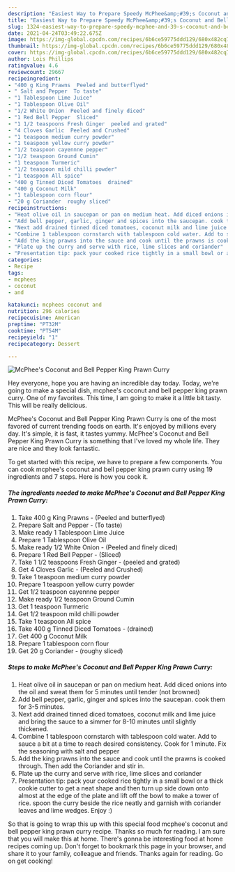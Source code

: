 ```yaml
---
description: "Easiest Way to Prepare Speedy McPhee&amp;#39;s Coconut and Bell Pepper King Prawn Curry"
title: "Easiest Way to Prepare Speedy McPhee&amp;#39;s Coconut and Bell Pepper King Prawn Curry"
slug: 1324-easiest-way-to-prepare-speedy-mcphee-and-39-s-coconut-and-bell-pepper-king-prawn-curry
date: 2021-04-24T03:49:22.675Z
image: https://img-global.cpcdn.com/recipes/6b6ce59775ddd129/680x482cq70/mcphees-coconut-and-bell-pepper-king-prawn-curry-recipe-main-photo.jpg
thumbnail: https://img-global.cpcdn.com/recipes/6b6ce59775ddd129/680x482cq70/mcphees-coconut-and-bell-pepper-king-prawn-curry-recipe-main-photo.jpg
cover: https://img-global.cpcdn.com/recipes/6b6ce59775ddd129/680x482cq70/mcphees-coconut-and-bell-pepper-king-prawn-curry-recipe-main-photo.jpg
author: Lois Phillips
ratingvalue: 4.6
reviewcount: 29667
recipeingredient:
- "400 g King Prawns  Peeled and butterflyed"
- " Salt and Pepper  To taste"
- "1 Tablespoon Lime Juice"
- "1 Tablespoon Olive Oil"
- "1/2 White Onion  Peeled and finely diced"
- "1 Red Bell Pepper  Sliced"
- "1 1/2 teaspoons Fresh Ginger  peeled and grated"
- "4 Cloves Garlic  Peeled and Crushed"
- "1 teaspoon medium curry powder"
- "1 teaspoon yellow curry powder"
- "1/2 teaspoon cayennne pepper"
- "1/2 teaspoon Ground Cumin"
- "1 teaspoon Turmeric"
- "1/2 teaspoon mild chilli powder"
- "1 teaspoon All spice"
- "400 g Tinned Diced Tomatoes  drained"
- "400 g Coconut Milk"
- "1 tablespoon corn flour"
- "20 g Coriander  roughy sliced"
recipeinstructions:
- "Heat olive oil in saucepan or pan on medium heat. Add diced onions into the oil and sweat them for 5 minutes until tender (not browned)"
- "Add bell pepper, garlic, ginger and spices into the saucepan. cook them for 3-5 minutes."
- "Next add drained tinned diced tomatoes, coconut milk and lime juice and bring the sauce to a simmer for 8-10 minutes until slightly thickened."
- "Combine 1 tablespoon cornstarch with tablespoon cold water. Add to sauce a bit at a time to reach desired consistency. Cook for 1 minute. Fix the seasoning with salt and pepper"
- "Add the king prawns into the sauce and cook until the prawns is cooked through. Then add the Coriander and stir in."
- "Plate up the curry and serve with rice, lime slices and coriander"
- "Presentation tip: pack your cooked rice tightly in a small bowl or a thick cookie cutter to get a neat shape and then turn up side down onto almost at the edge of the plate and lift off the bowl to make a tower of rice. spoon the curry beside the rice neatly and garnish with coriander leaves and lime wedges. Enjoy :)"
categories:
- Recipe
tags:
- mcphees
- coconut
- and

katakunci: mcphees coconut and 
nutrition: 296 calories
recipecuisine: American
preptime: "PT32M"
cooktime: "PT54M"
recipeyield: "1"
recipecategory: Dessert

---
```



![McPhee&#39;s Coconut and Bell Pepper King Prawn Curry](https://img-global.cpcdn.com/recipes/6b6ce59775ddd129/680x482cq70/mcphees-coconut-and-bell-pepper-king-prawn-curry-recipe-main-photo.jpg)

Hey everyone, hope you are having an incredible day today. Today, we're going to make a special dish, mcphee&#39;s coconut and bell pepper king prawn curry. One of my favorites. This time, I am going to make it a little bit tasty. This will be really delicious.



McPhee&#39;s Coconut and Bell Pepper King Prawn Curry is one of the most favored of current trending foods on earth. It's enjoyed by millions every day. It's simple, it is fast, it tastes yummy. McPhee&#39;s Coconut and Bell Pepper King Prawn Curry is something that I've loved my whole life. They are nice and they look fantastic.


To get started with this recipe, we have to prepare a few components. You can cook mcphee&#39;s coconut and bell pepper king prawn curry using 19 ingredients and 7 steps. Here is how you cook it.

<!--inarticleads1-->

##### The ingredients needed to make McPhee&#39;s Coconut and Bell Pepper King Prawn Curry:

1. Take 400 g King Prawns - (Peeled and butterflyed)
1. Prepare  Salt and Pepper - (To taste)
1. Make ready 1 Tablespoon Lime Juice
1. Prepare 1 Tablespoon Olive Oil
1. Make ready 1/2 White Onion - (Peeled and finely diced)
1. Prepare 1 Red Bell Pepper - (Sliced)
1. Take 1 1/2 teaspoons Fresh Ginger - (peeled and grated)
1. Get 4 Cloves Garlic - (Peeled and Crushed)
1. Take 1 teaspoon medium curry powder
1. Prepare 1 teaspoon yellow curry powder
1. Get 1/2 teaspoon cayennne pepper
1. Make ready 1/2 teaspoon Ground Cumin
1. Get 1 teaspoon Turmeric
1. Get 1/2 teaspoon mild chilli powder
1. Take 1 teaspoon All spice
1. Take 400 g Tinned Diced Tomatoes - (drained)
1. Get 400 g Coconut Milk
1. Prepare 1 tablespoon corn flour
1. Get 20 g Coriander - (roughy sliced)




<!--inarticleads2-->

##### Steps to make McPhee&#39;s Coconut and Bell Pepper King Prawn Curry:

1. Heat olive oil in saucepan or pan on medium heat. Add diced onions into the oil and sweat them for 5 minutes until tender (not browned)
1. Add bell pepper, garlic, ginger and spices into the saucepan. cook them for 3-5 minutes.
1. Next add drained tinned diced tomatoes, coconut milk and lime juice and bring the sauce to a simmer for 8-10 minutes until slightly thickened.
1. Combine 1 tablespoon cornstarch with tablespoon cold water. Add to sauce a bit at a time to reach desired consistency. Cook for 1 minute. Fix the seasoning with salt and pepper
1. Add the king prawns into the sauce and cook until the prawns is cooked through. Then add the Coriander and stir in.
1. Plate up the curry and serve with rice, lime slices and coriander
1. Presentation tip: pack your cooked rice tightly in a small bowl or a thick cookie cutter to get a neat shape and then turn up side down onto almost at the edge of the plate and lift off the bowl to make a tower of rice. spoon the curry beside the rice neatly and garnish with coriander leaves and lime wedges. Enjoy :)




So that is going to wrap this up with this special food mcphee&#39;s coconut and bell pepper king prawn curry recipe. Thanks so much for reading. I am sure that you will make this at home. There's gonna be interesting food at home recipes coming up. Don't forget to bookmark this page in your browser, and share it to your family, colleague and friends. Thanks again for reading. Go on get cooking!
